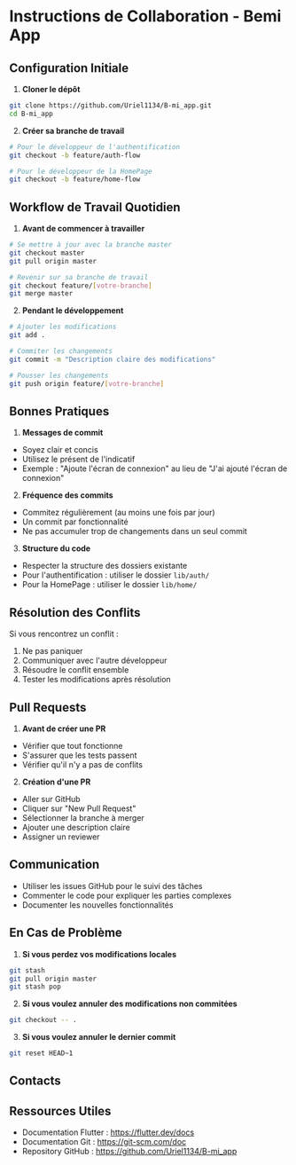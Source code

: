 # Instructions de Collaboration - Bemi App

## Configuration Initiale

1. **Cloner le dépôt**
```bash
git clone https://github.com/Uriel1134/B-mi_app.git
cd B-mi_app
```

2. **Créer sa branche de travail**
```bash
# Pour le développeur de l'authentification
git checkout -b feature/auth-flow

# Pour le développeur de la HomePage
git checkout -b feature/home-flow
```

## Workflow de Travail Quotidien

1. **Avant de commencer à travailler**
```bash
# Se mettre à jour avec la branche master
git checkout master
git pull origin master

# Revenir sur sa branche de travail
git checkout feature/[votre-branche]
git merge master
```

2. **Pendant le développement**
```bash
# Ajouter les modifications
git add .

# Commiter les changements
git commit -m "Description claire des modifications"

# Pousser les changements
git push origin feature/[votre-branche]
```

## Bonnes Pratiques

1. **Messages de commit**
- Soyez clair et concis
- Utilisez le présent de l'indicatif
- Exemple : "Ajoute l'écran de connexion" au lieu de "J'ai ajouté l'écran de connexion"

2. **Fréquence des commits**
- Commitez régulièrement (au moins une fois par jour)
- Un commit par fonctionnalité
- Ne pas accumuler trop de changements dans un seul commit

3. **Structure du code**
- Respecter la structure des dossiers existante
- Pour l'authentification : utiliser le dossier `lib/auth/`
- Pour la HomePage : utiliser le dossier `lib/home/`

## Résolution des Conflits

Si vous rencontrez un conflit :
1. Ne pas paniquer
2. Communiquer avec l'autre développeur
3. Résoudre le conflit ensemble
4. Tester les modifications après résolution

## Pull Requests

1. **Avant de créer une PR**
- Vérifier que tout fonctionne
- S'assurer que les tests passent
- Vérifier qu'il n'y a pas de conflits

2. **Création d'une PR**
- Aller sur GitHub
- Cliquer sur "New Pull Request"
- Sélectionner la branche à merger
- Ajouter une description claire
- Assigner un reviewer

## Communication

- Utiliser les issues GitHub pour le suivi des tâches
- Commenter le code pour expliquer les parties complexes
- Documenter les nouvelles fonctionnalités

## En Cas de Problème

1. **Si vous perdez vos modifications locales**
```bash
git stash
git pull origin master
git stash pop
```

2. **Si vous voulez annuler des modifications non commitées**
```bash
git checkout -- .
```

3. **Si vous voulez annuler le dernier commit**
```bash
git reset HEAD~1
```

## Contacts

## Ressources Utiles

- Documentation Flutter : https://flutter.dev/docs
- Documentation Git : https://git-scm.com/doc
- Repository GitHub : https://github.com/Uriel1134/B-mi_app
